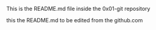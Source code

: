 This is the README.md file inside the 0x01-git repository

this the README.md to be edited from the github.com
